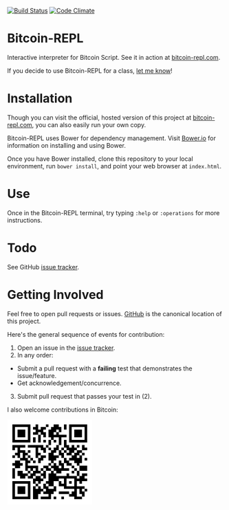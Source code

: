 [![Build Status](https://travis-ci.org/JASchilz/Bitcoin-REPL.svg?branch=master)](https://travis-ci.org/JASchilz/Bitcoin-REPL)
[![Code Climate](https://codeclimate.com/github/JASchilz/Bitcoin-REPL/badges/gpa.svg)](https://codeclimate.com/github/JASchilz/Bitcoin-REPL)

Bitcoin-REPL
===============

Interactive interpreter for Bitcoin Script. See it in action at [bitcoin-repl.com](http://www.bitcoin-repl.com/).

If you decide to use Bitcoin-REPL for a class, [let me know](<mailto:Joseph@Schilz.org>)!


Installation
============

Though you can visit the official, hosted version of this project at [bitcoin-repl.com](http://www.bitcoin-repl.com/), you can also easily run your own copy.

Bitcoin-REPL uses Bower for dependency management. Visit [Bower.io](https://bower.io) for information on installing and using Bower.
 
Once you have Bower installed, clone this repository to your local environment, run `bower install`, and point your web browser at `index.html`.


Use
===

Once in the Bitcoin-REPL terminal, try typing `:help` or `:operations` for more instructions.


Todo
====

See GitHub [issue tracker](https://github.com/JASchilz/Bitcoin-REPL/issues/).


Getting Involved
================

Feel free to open pull requests or issues. [GitHub](https://github.com/JASchilz/Bitcoin-REPL/) is the canonical location of this project.

Here's the general sequence of events for contribution:

1. Open an issue in the [issue tracker](https://github.com/JASchilz/bitcoin-repl/issues/).
2. In any order:
  * Submit a pull request with a **failing** test that demonstrates the issue/feature.
  * Get acknowledgement/concurrence.
3. Submit pull request that passes your test in (2).

I also welcome contributions in Bitcoin:

![donation-qr-code](assets/Bitcoin-REPL-QR.png)


